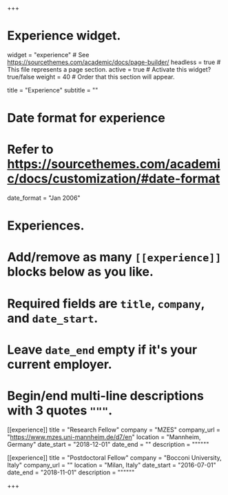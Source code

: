 +++
# Experience widget.
widget = "experience"  # See https://sourcethemes.com/academic/docs/page-builder/
headless = true  # This file represents a page section.
active = true  # Activate this widget? true/false
weight = 40  # Order that this section will appear.

title = "Experience"
subtitle = ""

# Date format for experience
#   Refer to https://sourcethemes.com/academic/docs/customization/#date-format
date_format = "Jan 2006"

# Experiences.
#   Add/remove as many `[[experience]]` blocks below as you like.
#   Required fields are `title`, `company`, and `date_start`.
#   Leave `date_end` empty if it's your current employer.
#   Begin/end multi-line descriptions with 3 quotes `"""`.
[[experience]]
  title = "Research Fellow"
  company = "MZES"
  company_url = "https://www.mzes.uni-mannheim.de/d7/en"
  location = "Mannheim, Germany"
  date_start = "2018-12-01"
  date_end = ""
  description = """"""

[[experience]]
  title = "Postdoctoral Fellow"
  company = "Bocconi University, Italy"
  company_url = ""
  location = "Milan, Italy"
  date_start = "2016-07-01"
  date_end = "2018-11-01"
  description = """"""

+++
